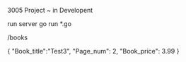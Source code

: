 3005 Project ~ in Developent

run server go run *.go

/books

{
	"Book_title":"Test3",
	"Page_num": 2,
	"Book_price": 3.99
}